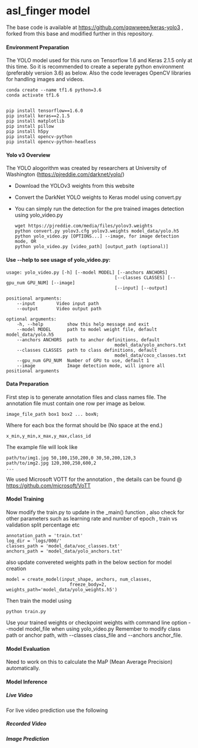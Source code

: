 # asl_finger model
The base code is available at https://github.com/qqwweee/keras-yolo3 , forked from this base and modified further in this repository.

#### Environment Preparation

The YOLO model used for this runs on Tensorflow 1.6 and Keras 2.1.5 only at this time. So it is recommended to create a seperate python environment (preferably version 3.6) as below. Also the code leverages OpenCV libraries for handling images and videos.

    conda create --name tf1.6 python=3.6 
    conda activate tf1.6


    pip install tensorflow==1.6.0
    pip install keras==2.1.5
    pip install matplotlib
    pip install pillow
    pip install h5py
    pip install opencv-python
    pip install opencv-python-headless


#### Yolo v3 Overview

The YOLO alogorithm was created by researchers at University of Washington (https://pjreddie.com/darknet/yolo/)

- Download the YOLOv3 weights from this website
- Convert the DarkNet YOLO weights to Keras model using convert.py
- You can simply run the detection for the pre trained images detection using yolo_video.py

      wget https://pjreddie.com/media/files/yolov3.weights
      python convert.py yolov3.cfg yolov3.weights model_data/yolo.h5
      python yolo_video.py [OPTIONS...] --image, for image detection mode, OR
      python yolo_video.py [video_path] [output_path (optional)]



#### Use --help to see usage of yolo_video.py:

	usage: yolo_video.py [-h] [--model MODEL] [--anchors ANCHORS]
											 [--classes CLASSES] [--gpu_num GPU_NUM] [--image]
											 [--input] [--output]

	positional arguments:
		--input        Video input path
		--output       Video output path

	optional arguments:
		-h, --help         show this help message and exit
		--model MODEL      path to model weight file, default model_data/yolo.h5
		--anchors ANCHORS  path to anchor definitions, default
											 model_data/yolo_anchors.txt
		--classes CLASSES  path to class definitions, default
											 model_data/coco_classes.txt
		--gpu_num GPU_NUM  Number of GPU to use, default 1
		--image            Image detection mode, will ignore all positional arguments


#### Data Preparation

First step is to generate annotation files and class names file. 
The annotation file must contain one row per image as below.

	image_file_path box1 box2 ... boxN;
	
Where for each box the format should be (No space at the end.)

	x_min,y_min,x_max,y_max,class_id 	

The example file will look like 

	path/to/img1.jpg 50,100,150,200,0 30,50,200,120,3
	path/to/img2.jpg 120,300,250,600,2
	...

We used Microsoft VOTT for the annotation , the details can be found @ https://github.com/microsoft/VoTT


#### Model Training

Now modify the train.py to update in the _main() function , also check for other parameters such as learning rate 
and number of epoch , train vs validation split percentage etc

	annotation_path = 'train.txt'
	log_dir = 'logs/000/'
	classes_path = 'model_data/voc_classes.txt'
	anchors_path = 'model_data/yolo_anchors.txt'

also update convereted weights path in the below section for model creation

	model = create_model(input_shape, anchors, num_classes,
							freeze_body=2, weights_path='model_data/yolo_weights.h5')
							
Then train the model using

	python train.py
	
Use your trained weights or checkpoint weights with command line option --model model_file when using yolo_video.py Remember to modify class path or anchor path, with --classes class_file and --anchors anchor_file.

#### Model Evaluation

Need to work on this to calculate the MaP (Mean Average Precision) automatically.


#### Model Inference

  ##### Live Video
  
  For live video prediction use the following
  
  
  
  ##### Recorded Video
  
  ##### Image Prediction
  
